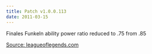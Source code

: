 ```yaml
---
title: Patch v1.0.0.113
date: 2011-03-15
---
```


Finales Funkeln ability power ratio reduced to .75 from .85

[Source: leagueoflegends.com](http://www.leagueoflegends.com/board/showthread.php?t=581422)
